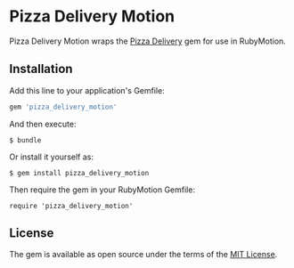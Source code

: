 # Pizza Delivery Motion

Pizza Delivery Motion wraps the [Pizza Delivery](https://github.com/sirscriptalot/pizza_delivery) gem for use in RubyMotion.

## Installation

Add this line to your application's Gemfile:

```ruby
gem 'pizza_delivery_motion'
```

And then execute:

    $ bundle

Or install it yourself as:

    $ gem install pizza_delivery_motion

Then require the gem in your RubyMotion Gemfile:

    require 'pizza_delivery_motion'


## License

The gem is available as open source under the terms of the [MIT License](http://opensource.org/licenses/MIT).

